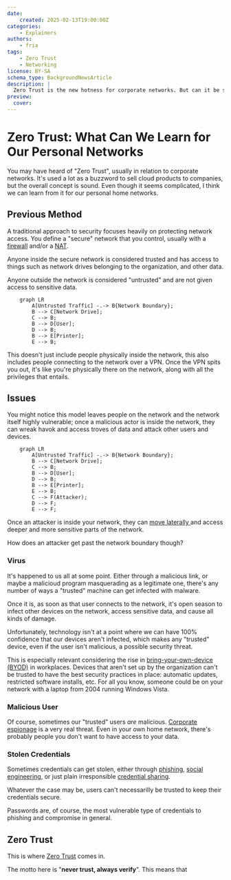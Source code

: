 ```yaml
---
date:
    created: 2025-02-13T19:00:00Z
categories:
    - Explainers
authors:
    - fria
tags:
    - Zero Trust
    - Networking
license: BY-SA
schema_type: BackgroundNewsArticle
description: |
  Zero Trust is the new hotness for corporate networks. But can it be simplified and made useful for our home networks?
preview:
  cover:
---
```


# Zero Trust: What Can We Learn for Our Personal Networks

You may have heard of "Zero Trust", usually in relation to corporate networks. It's used a lot as a buzzword to sell cloud products to companies, but the overall concept is sound. Even though it seems complicated, I think we can learn from it for our personal home networks.<!-- more -->

## Previous Method

A traditional approach to security focuses heavily on protecting network access. You define a "secure" network that you control, usually with a [firewall](https://www.cisco.com/site/us/en/learn/topics/security/what-is-a-firewall.html#tabs-9da71fbd27-item-1288c79d71-tab) and/or a [NAT](https://www.cisco.com/site/us/en/learn/topics/networking/what-is-network-address-translation-nat.html#tabs-9da71fbd27-item-1288c79d71-tab).

Anyone inside the secure network is considered trusted and has access to things such as network drives belonging to the organization, and other data.

Anyone outside the network is considered "untrusted" and are not given access to sensitive data.

``` mermaid
    graph LR
        A[Untrusted Traffic] -.-> B{Network Boundary};
        B --> C[Network Drive];
        C --> B;
        B --> D[User];
        D --> B;
        B --> E[Printer];
        E --> B;
```

This doesn't just include people physically inside the network, this also includes people connecting to the network over a VPN. Once the VPN spits you out, it's like you're physically there on the network, along with all the privileges that entails.

## Issues

You might notice this model leaves people on the network and the network itself highly vulnerable; once a malicious actor is inside the network, they can wreak havok and access troves of data and attack other users and devices.

``` mermaid
    graph LR
        A[Untrusted Traffic] -.-> B{Network Boundary};
        B --> C[Network Drive];
        C --> B;
        B --> D[User];
        D --> B;
        B --> E[Printer];
        E --> B;
        C --> F(Attacker);
        D --> F;
        E --> F;
```

Once an attacker is inside your network, they can [move laterally ](https://www.crowdstrike.com/en-us/cybersecurity-101/cyberattacks/lateral-movement/) and access deeper and more sensitive parts of the network.

How does an attacker get past the network boundary though?

### Virus

It's happened to us all at some point. Either through a malicious link, or maybe a malicioud program masquerading as a legitimate one, there's any number of ways a "trusted" machine can get infected with malware.

Once it is, as soon as that user connects to the network, it's open season to infect other devices on the network, access sensitive data, and cause all kinds of damage.

Unfortunately, technology isn't at a point where we can have 100% confidence that our devices aren't infected, which makes any "trusted" device, even if the user isn't malicious, a possible security threat.

This is especially relevant considering the rise in [bring-your-own-device (BYOD)](https://market.biz/bring-your-own-device-byod-statistics/) in workplaces. Devices that aren't set up by the organization can't be trusted to have the best security practices in place: automatic updates, restricted software installs, etc. For all you know, someone could be on your network with a laptop from 2004 running Windows Vista.

### Malicious User

Of course, sometimes our "trusted" users *are* malicious. [Corporate espionage](https://www.bbc.com/news/world-asia-china-64206950) is a very real threat. Even in your own home network, there's probably people you don't want to have access to your data.

### Stolen Credentials

Sometimes credentials can get stolen, either through [phishing](https://consumer.ftc.gov/articles/how-recognize-avoid-phishing-scams), [social engineering](https://www.ibm.com/think/topics/social-engineering), or just plain irresponsible [credential sharing](https://www.thezebra.com/resources/home/dangers-of-sharing-passwords/).

Whatever the case may be, users can't necessarilly be trusted to keep their credentials secure.

Passwords are, of course, the most vulnerable type of credentials to phishing and compromise in general.

## Zero Trust

This is where [Zero Trust](https://learn.microsoft.com/en-us/security/zero-trust/zero-trust-overview) comes in.

The motto here is "**never trust, always verify**". This means that 